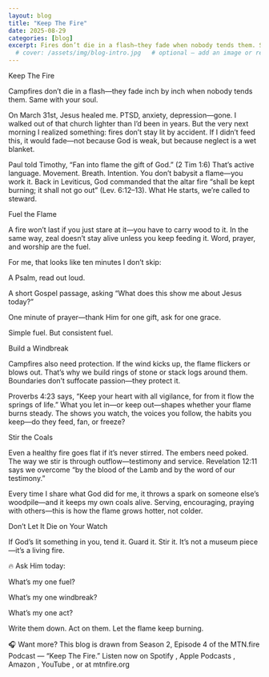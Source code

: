 ```yaml
---
layout: blog
title: "Keep The Fire"
date: 2025-08-29
categories: [blog]
excerpt: Fires don’t die in a flash—they fade when nobody tends them. Same with your soul. 
  # cover: /assets/img/blog-intro.jpg   # optional – add an image or remove this line
---
```


Keep The Fire

Campfires don’t die in a flash—they fade inch by inch when nobody tends them. Same with your soul.

On March 31st, Jesus healed me. PTSD, anxiety, depression—gone. I walked out of that church lighter than I’d been in years. But the very next morning I realized something: fires don’t stay lit by accident. If I didn’t feed this, it would fade—not because God is weak, but because neglect is a wet blanket.

Paul told Timothy, “Fan into flame the gift of God.” (2 Tim 1:6) That’s active language. Movement. Breath. Intention. You don’t babysit a flame—you work it. Back in Leviticus, God commanded that the altar fire “shall be kept burning; it shall not go out” (Lev. 6:12–13). What He starts, we’re called to steward.

Fuel the Flame

A fire won’t last if you just stare at it—you have to carry wood to it. In the same way, zeal doesn’t stay alive unless you keep feeding it. Word, prayer, and worship are the fuel.

For me, that looks like ten minutes I don’t skip:

A Psalm, read out loud.

A short Gospel passage, asking “What does this show me about Jesus today?”

One minute of prayer—thank Him for one gift, ask for one grace.

Simple fuel. But consistent fuel.

Build a Windbreak

Campfires also need protection. If the wind kicks up, the flame flickers or blows out. That’s why we build rings of stone or stack logs around them. Boundaries don’t suffocate passion—they protect it.

Proverbs 4:23 says, “Keep your heart with all vigilance, for from it flow the springs of life.”
What you let in—or keep out—shapes whether your flame burns steady. The shows you watch, the voices you follow, the habits you keep—do they feed, fan, or freeze?

Stir the Coals

Even a healthy fire goes flat if it’s never stirred. The embers need poked. The way we stir is through outflow—testimony and service. Revelation 12:11 says we overcome “by the blood of the Lamb and by the word of our testimony.”

Every time I share what God did for me, it throws a spark on someone else’s woodpile—and it keeps my own coals alive. Serving, encouraging, praying with others—this is how the flame grows hotter, not colder.

Don’t Let It Die on Your Watch

If God’s lit something in you, tend it. Guard it. Stir it. It’s not a museum piece—it’s a living fire.

🔥 Ask Him today:

What’s my one fuel?

What’s my one windbreak?

What’s my one act?

Write them down. Act on them. Let the flame keep burning.

🎧 Want more? This blog is drawn from Season 2, Episode 4 of the MTN.fire Podcast — “Keep The Fire.”
Listen now on Spotify
, Apple Podcasts
, Amazon
, YouTube
, or at mtnfire.org
